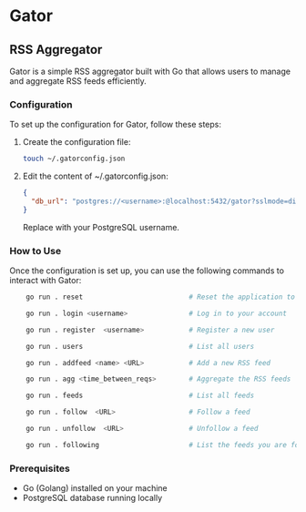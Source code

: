# Gator

## RSS Aggregator

Gator is a simple RSS aggregator built with Go that allows users to manage and aggregate RSS feeds efficiently.

### Configuration

To set up the configuration for Gator, follow these steps:

1. Create the configuration file:

   ```bash
   touch ~/.gatorconfig.json
   ```

2. Edit the content of ~/.gatorconfig.json:
   ```json
   {
     "db_url": "postgres://<username>:@localhost:5432/gator?sslmode=disable"
   }
   ```
   Replace <username> with your PostgreSQL username.

### How to Use

Once the configuration is set up, you can use the following commands to interact with Gator:

```bash
    go run . reset                          # Reset the application to its initial state

    go run . login <username>               # Log in to your account

    go run . register  <username>           # Register a new user

    go run . users                          # List all users

    go run . addfeed <name> <URL>           # Add a new RSS feed

    go run . agg <time_between_reqs>        # Aggregate the RSS feeds

    go run . feeds                          # List all feeds

    go run . follow  <URL>                  # Follow a feed

    go run . unfollow  <URL>                # Unfollow a feed

    go run . following                      # List the feeds you are following


```

### Prerequisites

- Go (Golang) installed on your machine
- PostgreSQL database running locally

